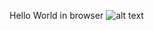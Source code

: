  Hello World in browser
![alt text](https://github.com/niladri-lahiri/mnist-example/blob/feature/flask_app/images/flask_output.PNG)
